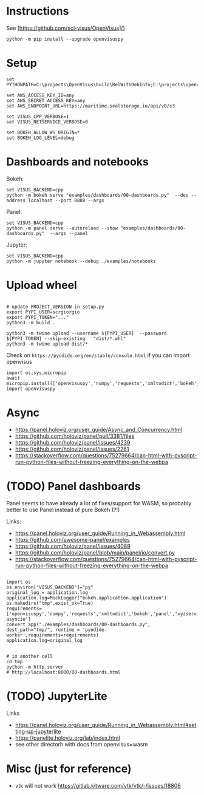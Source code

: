 # Instructions

See [https://github.com/sci-visus/OpenVisus]()

```
python -m pip install --upgrade openvisuspy
```

# Setup

```
set PYTHONPATH=C:\projects\OpenVisus\build\RelWithDebInfo;C:\projects\openvisuspy\src

set AWS_ACCESS_KEY_ID=any
set AWS_SECRET_ACCESS_KEY=any
set AWS_ENDPOINT_URL=https://maritime.sealstorage.io/api/v0/s3

set VISUS_CPP_VERBOSE=1
set VISUS_NETSERVICE_VERBOSE=0

set BOKEH_ALLOW_WS_ORIGIN=*
set BOKEH_LOG_LEVEL=debug
```

# Dashboards and notebooks

Bokeh:

```
set VISUS_BACKEND=cpp
python -m bokeh serve "examples/dashboards/00-dashboards.py"  --dev --address localhost --port 8888 --args
```

Panel:

```
set VISUS_BACKEND=cpp
python -m panel serve --autoreload --show "examples/dashboards/00-dashboards.py"  --args --panel
```

Jupyter:

```
set VISUS_BACKEND=cpp
python -m jupyter notebook --debug ./examples/notebooks 
```

# Upload wheel

```

# update PROJECT_VERSION in setup.py
export PYPI_USER=scrgiorgio
export PYPI_TOKEN="..."
python3 -m build .

python3 -m twine upload --username ${PYPI_USER}  --password ${PYPI_TOKEN} --skip-existing   "dist/*.whl" 
python3 -m twine upload dist/*
```

Check on `https://pyodide.org/en/stable/console.html` if you can import openvisus


```
import os,sys,micropip
await micropip.install(['openvisuspy','numpy','requests','xmltodict','bokeh','xyzservices','colorcet'])
import openvisuspy
```

# Async

- https://panel.holoviz.org/user_guide/Async_and_Concurrency.html
- https://github.com/holoviz/panel/pull/3381/files
- https://github.com/holoviz/panel/issues/4239
- https://github.com/holoviz/panel/issues/2261
- https://stackoverflow.com/questions/75279664/can-html-with-pyscript-run-python-files-without-freezing-everything-on-the-webpa

# (TODO) Panel dashboards

Panel seems to have already a lot of fixes/support for WASM, so probably better to use Panel instead of pure Bokeh (?!)

Links:
- https://panel.holoviz.org/user_guide/Running_in_Webassembly.html
- https://github.com/awesome-panel/examples
- https://github.com/holoviz/panel/issues/4089
- https://github.com/holoviz/panel/blob/main/panel/io/convert.py
- https://stackoverflow.com/questions/75279664/can-html-with-pyscript-run-python-files-without-freezing-everything-on-the-webpa


```

import os
os.environ["VISUS_BACKEND"]="py"
original_log = application.log
application.log=MockLogger("bokeh.application.application")
os.makedirs("tmp",exist_ok=True)
requirements=['openvisuspy','numpy','requests','xmltodict','bokeh','panel','xyzservices','colorcet','nest-asyncio']
convert_app("./examples/dashboards/00-dashboards.py", dest_path="tmp/", runtime = 'pyodide-worker',requirements=requirements)
application.log=original_log


# in another cell
cd tmp
python -m http.server 
# http://localhost:8000/00-dashboards.html 
```


# (TODO) JupyterLite

Links 
- https://panel.holoviz.org/user_guide/Running_in_Webassembly.html#setting-up-jupyterlite
- https://panelite.holoviz.org/lab/index.html
- see other directorh with docs from openvisus=wasm


# Misc (just for reference)

- vtk will not work https://gitlab.kitware.com/vtk/vtk/-/issues/18806
